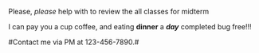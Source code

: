 Please, *please* help with to review the all classes for midterm

I can pay you a cup coffee, and eating **dinner** a ***day***
completed bug free!!!

#Contact me via PM at 123-456-7890.#
